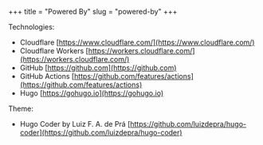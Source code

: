 +++
title = "Powered By"
slug = "powered-by"
+++

Technologies:
* Cloudflare [https://www.cloudflare.com/](https://www.cloudflare.com/)
* Cloudflare Workers [https://workers.cloudflare.com/](https://workers.cloudflare.com/)
* GitHub [https://github.com](https://github.com)
* GitHub Actions [https://github.com/features/actions](https://github.com/features/actions)
* Hugo [https://gohugo.io](https://gohugo.io)

Theme:
* Hugo Coder by Luiz F. A. de Prá [https://github.com/luizdepra/hugo-coder](https://github.com/luizdepra/hugo-coder)
